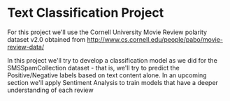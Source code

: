 # Text Classification Project

For this project we'll use the Cornell University Movie Review polarity dataset v2.0 obtained from http://www.cs.cornell.edu/people/pabo/movie-review-data/

In this project we'll try to develop a classification model as we did for the SMSSpamCollection dataset - that is, we'll try to predict the Positive/Negative labels based on text content alone. In an upcoming section we'll apply Sentiment Analysis to train models that have a deeper understanding of each review


# 
